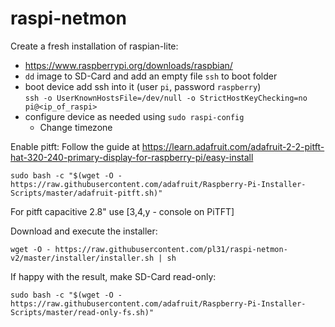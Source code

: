 # raspi-netmon

Create a fresh installation of raspian-lite:
- https://www.raspberrypi.org/downloads/raspbian/
- `dd` image to SD-Card and add an empty file `ssh` to boot folder
- boot device add ssh into it (user `pi`, password `raspberry`)  
  `ssh -o UserKnownHostsFile=/dev/null -o StrictHostKeyChecking=no pi@<ip_of_raspi>`
- configure device as needed using `sudo raspi-config`
  - Change timezone

Enable pitft:
Follow the guide at https://learn.adafruit.com/adafruit-2-2-pitft-hat-320-240-primary-display-for-raspberry-pi/easy-install
```
sudo bash -c "$(wget -O - https://raw.githubusercontent.com/adafruit/Raspberry-Pi-Installer-Scripts/master/adafruit-pitft.sh)"
```
For pitft capacitive 2.8" use [3,4,y - console on PiTFT]

Download and execute the installer:
```
wget -O - https://raw.githubusercontent.com/pl31/raspi-netmon-v2/master/installer/installer.sh | sh
```

If happy with the result, make SD-Card read-only:
```
sudo bash -c "$(wget -O - https://raw.githubusercontent.com/adafruit/Raspberry-Pi-Installer-Scripts/master/read-only-fs.sh)"
```
